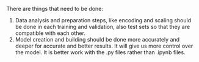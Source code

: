 There are things that need to be done:
1) Data analysis and preparation steps, like encoding and scaling should be done in each training and validation, also test sets so that they are compatible with each other.
2) Model creation and building should be done more accurately and deeper for accurate and better results. It will give us more control over the model. It is better work with the .py files rather than .ipynb files.
